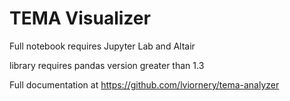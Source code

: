 # TEMA Visualizer

Full notebook requires Jupyter Lab and Altair

library requires pandas version greater than 1.3

Full documentation at https://github.com/lviornery/tema-analyzer